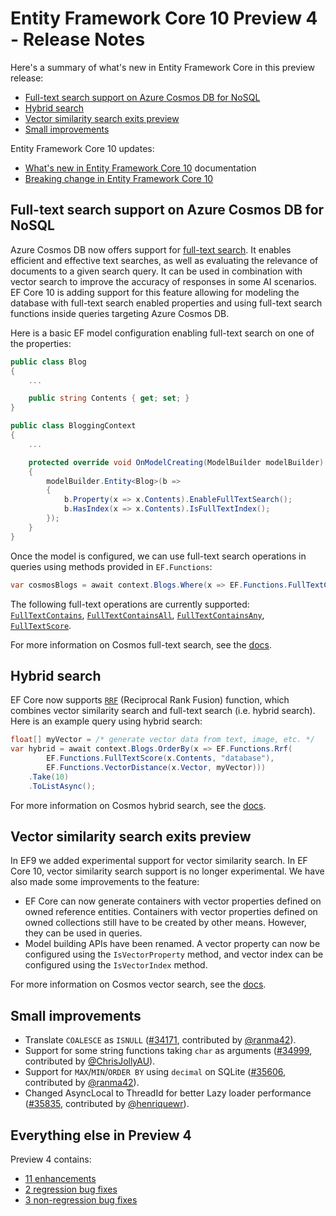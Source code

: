 # Entity Framework Core 10 Preview 4 - Release Notes

Here's a summary of what's new in Entity Framework Core in this preview release:

- [Full-text search support on Azure Cosmos DB for NoSQL](#full-text-search-support-on-azure-cosmos-db-for-nosql)
- [Hybrid search](#hybrid-search)
- [Vector similarity search exits preview](#vector-similarity-search-exits-preview)
- [Small improvements](#small-improvements)

Entity Framework Core 10 updates:

- [What's new in Entity Framework Core 10](https://learn.microsoft.com/ef/core/what-is-new/ef-core-10.0/whatsnew) documentation
- [Breaking change in Entity Framework Core 10](https://learn.microsoft.com/ef/core/what-is-new/ef-core-10.0/breaking-changes)

## Full-text search support on Azure Cosmos DB for NoSQL

Azure Cosmos DB now offers support for [full-text search](/azure/cosmos-db/gen-ai/full-text-search). It enables efficient and effective text searches, as well as evaluating the relevance of documents to a given search query. It can be used in combination with vector search to improve the accuracy of responses in some AI scenarios.
EF Core 10 is adding support for this feature allowing for modeling the database with full-text search enabled properties and using full-text search functions inside queries targeting Azure Cosmos DB.

Here is a basic EF model configuration enabling full-text search on one of the properties:

```c#
public class Blog
{
    ...

    public string Contents { get; set; }
}

public class BloggingContext
{
    ...

    protected override void OnModelCreating(ModelBuilder modelBuilder)
    {
        modelBuilder.Entity<Blog>(b =>
        {
            b.Property(x => x.Contents).EnableFullTextSearch();
            b.HasIndex(x => x.Contents).IsFullTextIndex();
        });
    }
}
```

Once the model is configured, we can use full-text search operations in queries using methods provided in `EF.Functions`:

```c#
var cosmosBlogs = await context.Blogs.Where(x => EF.Functions.FullTextContains(x.Contents, "cosmos")).ToListAsync();
```

The following full-text operations are currently supported: [`FullTextContains`](/azure/cosmos-db/nosql/query/fulltextcontains), [`FullTextContainsAll`](/azure/cosmos-db/nosql/query/fulltextcontainsall), [`FullTextContainsAny`](/azure/cosmos-db/nosql/query/fulltextcontainsany), [`FullTextScore`](/azure/cosmos-db/nosql/query/fulltextscore).

For more information on Cosmos full-text search, see the [docs](/ef/core/providers/cosmos/full-text-search).

## Hybrid search

EF Core now supports [`RRF`](/azure/cosmos-db/nosql/query/rrf) (Reciprocal Rank Fusion) function, which combines vector similarity search and full-text search (i.e. hybrid search). Here is an example query using hybrid search:

```c#
float[] myVector = /* generate vector data from text, image, etc. */
var hybrid = await context.Blogs.OrderBy(x => EF.Functions.Rrf(
        EF.Functions.FullTextScore(x.Contents, "database"), 
        EF.Functions.VectorDistance(x.Vector, myVector)))
    .Take(10)
    .ToListAsync();
```

For more information on Cosmos hybrid search, see the [docs](/ef/core/providers/cosmos/full-text-search?#hybrid-search).

## Vector similarity search exits preview

In EF9 we added experimental support for vector similarity search. In EF Core 10, vector similarity search support is no longer experimental. We have also made some improvements to the feature:

- EF Core can now generate containers with vector properties defined on owned reference entities. Containers with vector properties defined on owned collections still have to be created by other means. However, they can be used in queries.
- Model building APIs have been renamed. A vector property can now be configured using the `IsVectorProperty` method, and vector index can be configured using the `IsVectorIndex` method.

For more information on Cosmos vector search, see the [docs](/ef/core/providers/cosmos/vector-search).

## Small improvements

- Translate `COALESCE` as `ISNULL` ([#34171](https://github.com/dotnet/efcore/pull/34171), contributed by [@ranma42](https://github.com/ranma42)).
- Support for some string functions taking `char` as arguments ([#34999](https://github.com/dotnet/efcore/pull/34999), contributed by [@ChrisJollyAU](https://github.com/ChrisJollyAU)).
- Support for `MAX`/`MIN`/`ORDER BY` using `decimal` on SQLite ([#35606](https://github.com/dotnet/efcore/pull/35606), contributed by [@ranma42](https://github.com/ranma42)).
- Changed AsyncLocal to ThreadId for better Lazy loader performance ([#35835](https://github.com/dotnet/efcore/pull/35835), contributed by [@henriquewr](https://github.com/henriquewr)).

## Everything else in Preview 4

Preview 4 contains:

- [11 enhancements](https://github.com/dotnet/efcore/issues?q=is%3Aissue%20state%3Aclosed%20label%3Apreview-4%20milestone%3A10.0.0%20label%3Atype-enhancement)
- [2 regression bug fixes](https://github.com/dotnet/efcore/issues?q=is%3Aissue%20state%3Aclosed%20label%3Apreview-4%20milestone%3A10.0.0%20label%3Atype-bug%20label%3Aregression)
- [3 non-regression bug fixes](https://github.com/dotnet/efcore/issues?q=is%3Aissue%20state%3Aclosed%20label%3Apreview-4%20milestone%3A10.0.0%20label%3Atype-bug%20-label%3Aregression%20)
